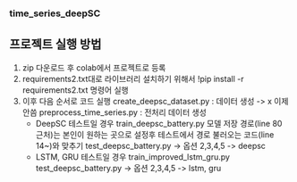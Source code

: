 ### time_series_deepSC

## 프로젝트 실행 방법
1. zip 다운로드 후 colab에서 프로젝트로 등록
2. requirements2.txt대로 라이브러리 설치하기 위해서 !pip install -r requirements2.txt 명령어 실행
3. 이후 다음 순서로 코드 실행
    create_deepsc_dataset.py : 데이터 생성 -> x 이제 안씀
    preprocess_time_series.py : 전처리 데이터 생성 
    - DeepSC 테스트일 경우
    train_deepsc_battery.py 
        모델 저장 경로(line 80 근처)는 본인이 원하는 곳으로 설정후 테스트에서 경로 불러오는 코드(line 14~)와 맞추기 
    test_deepsc_battery.py -> 옵션 2,3,4,5 -> deepsc
    - LSTM, GRU 테스트일 경우
    train_improved_lstm_gru.py
    test_deepsc_battery.py -> 옵션 2,3,4,5 -> lstm, gru
